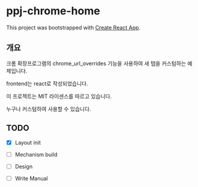# ppj-chrome-home

This project was bootstrapped with [Create React App](https://github.com/facebook/create-react-app).



## 개요

크롬 확장프로그램의 chrome_url_overrides 기능을 사용하여 새 탭을 커스텀하는 예제입니다.

frontend는 react로 작성되었습니다.

이 프로젝트는 MIT 라이센스를 따르고 있습니다.

누구나 커스텀하여 사용할 수 있습니다.



## TODO

- [x] Layout init
- [ ] Mechanism build
- [ ] Design
- [ ] Write Manual

